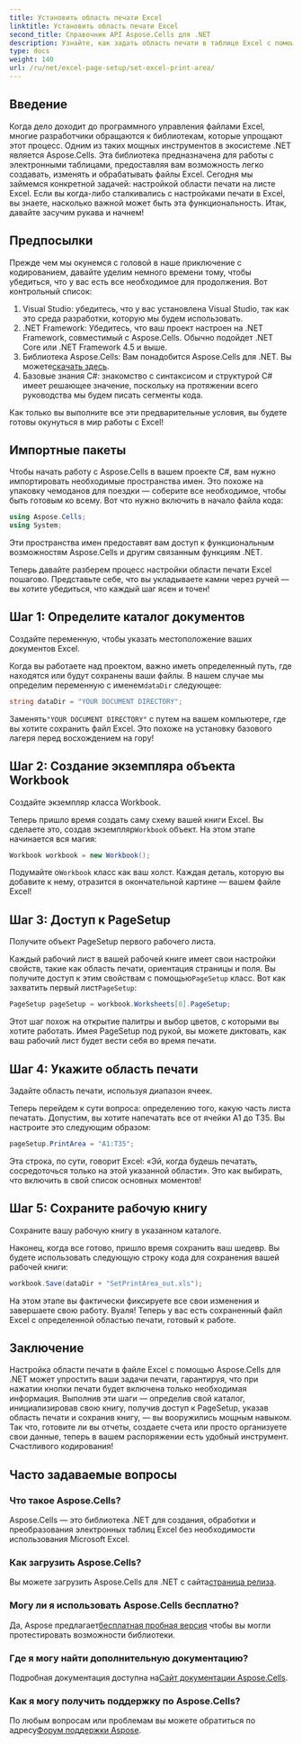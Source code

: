 ```yaml
---
title: Установить область печати Excel
linktitle: Установить область печати Excel
second_title: Справочник API Aspose.Cells для .NET
description: Узнайте, как задать область печати в таблице Excel с помощью Aspose.Cells для .NET. Следуйте нашему пошаговому руководству, чтобы оптимизировать свои задачи печати.
type: docs
weight: 140
url: /ru/net/excel-page-setup/set-excel-print-area/
---
```

## Введение

Когда дело доходит до программного управления файлами Excel, многие разработчики обращаются к библиотекам, которые упрощают этот процесс. Одним из таких мощных инструментов в экосистеме .NET является Aspose.Cells. Эта библиотека предназначена для работы с электронными таблицами, предоставляя вам возможность легко создавать, изменять и обрабатывать файлы Excel. Сегодня мы займемся конкретной задачей: настройкой области печати на листе Excel. Если вы когда-либо сталкивались с настройками печати в Excel, вы знаете, насколько важной может быть эта функциональность. Итак, давайте засучим рукава и начнем!

## Предпосылки

Прежде чем мы окунемся с головой в наше приключение с кодированием, давайте уделим немного времени тому, чтобы убедиться, что у вас есть все необходимое для продолжения. Вот контрольный список:

1. Visual Studio: убедитесь, что у вас установлена Visual Studio, так как это среда разработки, которую мы будем использовать.
2. .NET Framework: Убедитесь, что ваш проект настроен на .NET Framework, совместимый с Aspose.Cells. Обычно подойдет .NET Core или .NET Framework 4.5 и выше.
3.  Библиотека Aspose.Cells: Вам понадобится Aspose.Cells для .NET. Вы можете[скачать здесь](https://releases.aspose.com/cells/net/).
4. Базовые знания C#: знакомство с синтаксисом и структурой C# имеет решающее значение, поскольку на протяжении всего руководства мы будем писать сегменты кода.

Как только вы выполните все эти предварительные условия, вы будете готовы окунуться в мир работы с Excel!

## Импортные пакеты

Чтобы начать работу с Aspose.Cells в вашем проекте C#, вам нужно импортировать необходимые пространства имен. Это похоже на упаковку чемоданов для поездки — соберите все необходимое, чтобы быть готовым ко всему. Вот что нужно включить в начало файла кода:

```csharp
using Aspose.Cells;
using System;
```

Эти пространства имен предоставят вам доступ к функциональным возможностям Aspose.Cells и другим связанным функциям .NET.

Теперь давайте разберем процесс настройки области печати Excel пошагово. Представьте себе, что вы укладываете камни через ручей — вы хотите убедиться, что каждый шаг ясен и точен!

## Шаг 1: Определите каталог документов

Создайте переменную, чтобы указать местоположение ваших документов Excel. 

 Когда вы работаете над проектом, важно иметь определенный путь, где находятся или будут сохранены ваши файлы. В нашем случае мы определим переменную с именем`dataDir` следующее:

```csharp
string dataDir = "YOUR DOCUMENT DIRECTORY";
```

 Заменять`"YOUR DOCUMENT DIRECTORY"` с путем на вашем компьютере, где вы хотите сохранить файл Excel. Это похоже на установку базового лагеря перед восхождением на гору!

## Шаг 2: Создание экземпляра объекта Workbook

Создайте экземпляр класса Workbook.

 Теперь пришло время создать саму схему вашей книги Excel. Вы сделаете это, создав экземпляр`Workbook` объект. На этом этапе начинается вся магия:

```csharp
Workbook workbook = new Workbook();
```

 Подумайте о`Workbook` класс как ваш холст. Каждая деталь, которую вы добавите к нему, отразится в окончательной картине — вашем файле Excel!

## Шаг 3: Доступ к PageSetup

Получите объект PageSetup первого рабочего листа.

 Каждый рабочий лист в вашей рабочей книге имеет свои настройки свойств, такие как область печати, ориентация страницы и поля. Вы получите доступ к этим свойствам с помощью`PageSetup` класс. Вот как захватить первый лист`PageSetup`:

```csharp
PageSetup pageSetup = workbook.Worksheets[0].PageSetup;
```

Этот шаг похож на открытие палитры и выбор цветов, с которыми вы хотите работать. Имея PageSetup под рукой, вы можете диктовать, как ваш рабочий лист будет вести себя во время печати.

## Шаг 4: Укажите область печати

Задайте область печати, используя диапазон ячеек.

Теперь перейдем к сути вопроса: определению того, какую часть листа печатать. Допустим, вы хотите напечатать все от ячейки A1 до T35. Вы настроите это следующим образом:

```csharp
pageSetup.PrintArea = "A1:T35";
```

Эта строка, по сути, говорит Excel: «Эй, когда будешь печатать, сосредоточься только на этой указанной области». Это как выбирать, что включить в свой список основных моментов!

## Шаг 5: Сохраните рабочую книгу

Сохраните вашу рабочую книгу в указанном каталоге.

Наконец, когда все готово, пришло время сохранить ваш шедевр. Вы будете использовать следующую строку кода для сохранения вашей рабочей книги:

```csharp
workbook.Save(dataDir + "SetPrintArea_out.xls");
```

На этом этапе вы фактически фиксируете все свои изменения и завершаете свою работу. Вуаля! Теперь у вас есть сохраненный файл Excel с определенной областью печати, готовый к работе.

## Заключение

Настройка области печати в файле Excel с помощью Aspose.Cells для .NET может упростить ваши задачи печати, гарантируя, что при нажатии кнопки печати будет включена только необходимая информация. Выполнив эти шаги — определив свой каталог, инициализировав свою книгу, получив доступ к PageSetup, указав область печати и сохранив книгу, — вы вооружились мощным навыком. Так что, готовите ли вы отчеты, создаете счета или просто организуете свои данные, теперь в вашем распоряжении есть удобный инструмент. Счастливого кодирования!

## Часто задаваемые вопросы

### Что такое Aspose.Cells?
Aspose.Cells — это библиотека .NET для создания, обработки и преобразования электронных таблиц Excel без необходимости использования Microsoft Excel.

### Как загрузить Aspose.Cells?
 Вы можете загрузить Aspose.Cells для .NET с сайта[страница релиза](https://releases.aspose.com/cells/net/).

### Могу ли я использовать Aspose.Cells бесплатно?
 Да, Aspose предлагает[бесплатная пробная версия](https://releases.aspose.com/) чтобы вы могли протестировать возможности библиотеки.

### Где я могу найти дополнительную документацию?
 Подробная документация доступна на[Сайт документации Aspose.Cells](https://reference.aspose.com/cells/net/).

### Как я могу получить поддержку по Aspose.Cells?
 По любым вопросам или проблемам вы можете обратиться по адресу[Форум поддержки Aspose](https://forum.aspose.com/c/cells/9).